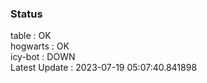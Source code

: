 ### Status


table : OK  
hogwarts : OK  
icy-bot : DOWN  
Latest Update : 2023-07-19 05:07:40.841898
